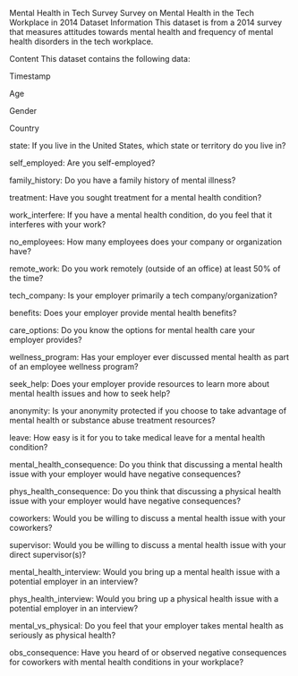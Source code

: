 Mental Health in Tech Survey
Survey on Mental Health in the Tech Workplace in 2014
Dataset Information
This dataset is from a 2014 survey that measures attitudes towards mental health and frequency of mental health disorders in the tech workplace.

Content
This dataset contains the following data:

Timestamp

Age

Gender

Country

state: If you live in the United States, which state or territory do you live in?

self_employed: Are you self-employed?

family_history: Do you have a family history of mental illness?

treatment: Have you sought treatment for a mental health condition?

work_interfere: If you have a mental health condition, do you feel that it interferes with your work?

no_employees: How many employees does your company or organization have?

remote_work: Do you work remotely (outside of an office) at least 50% of the time?

tech_company: Is your employer primarily a tech company/organization?

benefits: Does your employer provide mental health benefits?

care_options: Do you know the options for mental health care your employer provides?

wellness_program: Has your employer ever discussed mental health as part of an employee wellness program?

seek_help: Does your employer provide resources to learn more about mental health issues and how to seek help?

anonymity: Is your anonymity protected if you choose to take advantage of mental health or substance abuse treatment resources?

leave: How easy is it for you to take medical leave for a mental health condition?

mental_health_consequence: Do you think that discussing a mental health issue with your employer would have negative consequences?

phys_health_consequence: Do you think that discussing a physical health issue with your employer would have negative consequences?

coworkers: Would you be willing to discuss a mental health issue with your coworkers?

supervisor: Would you be willing to discuss a mental health issue with your direct supervisor(s)?

mental_health_interview: Would you bring up a mental health issue with a potential employer in an interview?

phys_health_interview: Would you bring up a physical health issue with a potential employer in an interview?

mental_vs_physical: Do you feel that your employer takes mental health as seriously as physical health?

obs_consequence: Have you heard of or observed negative consequences for coworkers with mental health conditions in your workplace?
